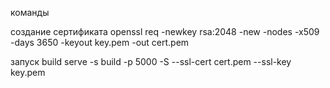 команды

создание сертификата
openssl req -newkey rsa:2048 -new -nodes -x509 -days 3650 -keyout key.pem -out cert.pem

запуск build
serve -s build -p 5000 -S --ssl-cert cert.pem --ssl-key key.pem
